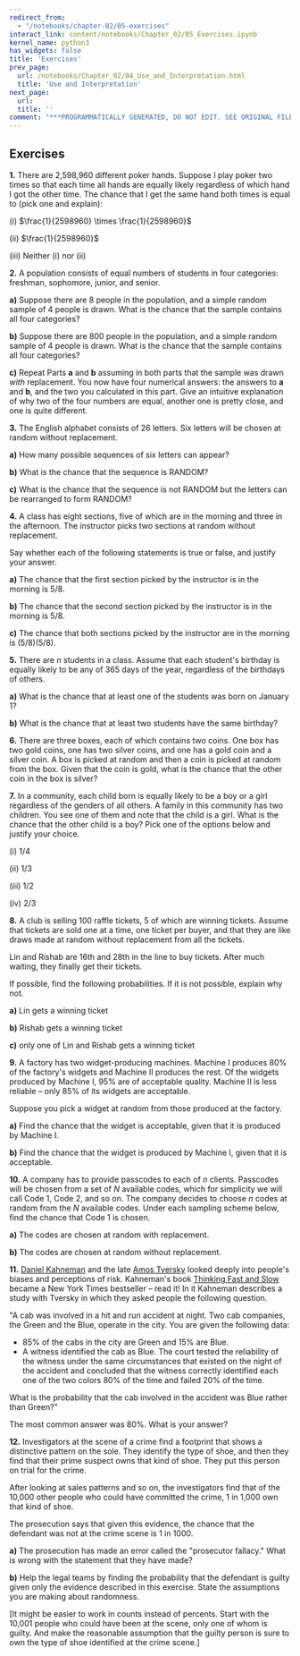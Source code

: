 ```yaml
---
redirect_from:
  - "/notebooks/chapter-02/05-exercises"
interact_link: content/notebooks/Chapter_02/05_Exercises.ipynb
kernel_name: python3
has_widgets: false
title: 'Exercises'
prev_page:
  url: /notebooks/Chapter_02/04_Use_and_Interpretation.html
  title: 'Use and Interpretation'
next_page:
  url: 
  title: ''
comment: "***PROGRAMMATICALLY GENERATED, DO NOT EDIT. SEE ORIGINAL FILES IN /content***"
---
```



## Exercises



**1.** 
There are 2,598,960 different poker hands. Suppose I play poker two times so that each time all hands are equally likely regardless of which hand I got the other time. The chance that I get the same hand both times is equal to (pick one and explain):

(i) $\frac{1}{2598960} \times \frac{1}{2598960}$  

(ii) $\frac{1}{2598960}$ 

(iii) Neither (i) nor (ii)



**2.**
A population consists of equal numbers of students in four categories: freshman, sophomore, junior, and senior.

**a)** Suppose there are 8 people in the population, and a simple random sample of 4 people is drawn. What is the chance that the sample contains all four categories?

**b)** Suppose there are 800 people in the population, and a simple random sample of 4 people is drawn. What is the chance that the sample contains all four categories?

**c)** Repeat Parts **a** and **b** assuming in both parts that the sample was drawn *with* replacement. You now have four numerical answers: the answers to **a** and **b**, and the two you calculated in this part. Give an intuitive explanation of why two of the four numbers are equal, another one is pretty close, and one is quite different.



**3.**
The English alphabet consists of 26 letters. Six letters will be chosen at random without replacement.

**a)** How many possible sequences of six letters can appear? 

**b)** What is the chance that the sequence is RANDOM?

**c)** What is the chance that the sequence is not RANDOM but the letters can be rearranged to form RANDOM?



**4.**
A class has eight sections, five of which are in the morning and three in the afternoon. The instructor picks two sections at random without replacement.

Say whether each of the following statements is true or false, and justify your answer.

**a)** The chance that the first section picked by the instructor is in the morning is $5/8$.

**b)** The chance that the second section picked by the instructor is in the morning is $5/8$.

**c)** The chance that both sections picked by the instructor are in the morning is $(5/8)(5/8)$.



**5.**
There are $n$ students in a class. Assume that each student's birthday is equally likely to be any of 365 days of the year, regardless of the birthdays of others. 

**a)** What is the chance that at least one of the students was born on January 1?

**b)** What is the chance that at least two students have the same birthday?



**6.**
There are three boxes, each of which contains two coins. One box has two gold coins, one has two silver coins, and one has a gold coin and a silver coin. A box is picked at random and then a coin is picked at random from the box. Given that the coin is gold, what is the chance that the other coin in the box is silver?



**7.**
In a community, each child born is equally likely to be a boy or a girl regardless of the genders of all others. A family in this community has two children. You see one of them and note that the child is a girl. What is the chance that the other child is a boy? Pick one of the options below and justify your choice.

(i) $1/4$ 

(ii) $1/3$ 

(iii) $1/2$ 

(iv) $2/3$



**8.**
A club is selling 100 raffle tickets, 5 of which are winning tickets. Assume that tickets are sold one at a time, one ticket per buyer, and that they are like draws made at random without replacement from all the tickets.

Lin and Rishab are 16th and 28th in the line to buy tickets. After much waiting, they finally get their tickets.

If possible, find the following probabilities. If it is not possible, explain why not.

**a)** Lin gets a winning ticket

**b)** Rishab gets a winning ticket

**c)** only one of Lin and Rishab gets a winning ticket



**9.**
A factory has two widget-producing machines. Machine I produces 80% of the factory's widgets and Machine II produces the rest. Of the widgets produced by Machine I, 95% are of acceptable quality. Machine II is less reliable – only 85% of its widgets are acceptable.

Suppose you pick a widget at random from those produced at the factory. 

**a)** Find the chance that the widget is acceptable, given that it is produced by Machine I.

**b)** Find the chance that the widget is produced by Machine I, given that it is acceptable.



**10.**
A company has to provide passcodes to each of $n$ clients. Passcodes will be chosen from a set of $N$ available codes, which for simplicity we will call Code 1, Code 2, and so on. The company decides to choose $n$ codes at random from the $N$ available codes. Under each sampling scheme below, find the chance that Code 1 is chosen. 

**a)** The codes are chosen at random with replacement.

**b)** The codes are chosen at random without replacement.



**11.**
[Daniel Kahneman](https://en.wikipedia.org/wiki/Daniel_Kahneman) and the late [Amos Tversky](https://en.wikipedia.org/wiki/Amos_Tversky) looked deeply into people's biases and perceptions of risk. Kahneman's book [Thinking Fast and Slow](https://en.wikipedia.org/wiki/Thinking,_Fast_and_Slow) became a New York Times bestseller – read it! In it Kahneman describes a study with Tversky in which they asked people the following question.

"A cab was involved in a hit and run accident at night. Two cab companies, the Green and the Blue, operate in the city. You are given the following data:

- 85% of the cabs in the city are Green and 15% are Blue. 
- A witness identified the cab as Blue. The court tested the reliability of the witness under the same circumstances that existed on the night of the accident and concluded that the witness correctly identified each one of the two colors 80% of the time and failed 20% of the time.

What is the probability that the cab involved in the accident was Blue rather than Green?"

The most common answer was 80%. What is your answer?



**12.**
Investigators at the scene of a crime find a footprint that shows a distinctive pattern on the sole. They identify the type of shoe, and then they find that their prime suspect owns that kind of shoe. They put this person on trial for the crime.

After looking at sales patterns and so on, the investigators find that of the 10,000 other people who could have committed the crime, 1 in 1,000 own that kind of shoe. 

The prosecution says that given this evidence, the chance that the defendant was not at the crime scene is 1 in 1000.

**a)** The prosecution has made an error called the "prosecutor fallacy." What is wrong with the statement that they have made?

**b)** Help the legal teams by finding the probability that the defendant is guilty given only the evidence described in this exercise. State the assumptions you are making about randomness.

[It might be easier to work in counts instead of percents. Start with the 10,001 people who could have been at the scene, only one of whom is guilty. And make the reasonable assumption that the guilty person is sure to own the type of shoe identified at the crime scene.]



